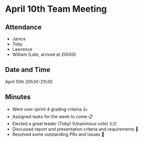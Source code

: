 # April 10th Team Meeting

## Attendance
- Janice
- Toby
- Lawrence
- William (Late, arrived at 20h50)

## Date and Time
April 10th
20h30-21h30

## Minutes
- Went over sprint 4 grading criteria 👍 
- Assigned tasks for the week to come 📋 
- Elected a great leader (Toby) (Unanimous vote) 🇰🇵 
- Discussed report and presentation criteria and requirements 👥 
- Resolved some outstanding PRs and Issues 🔨 
